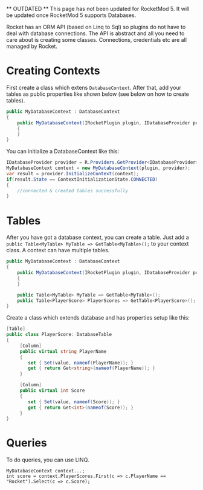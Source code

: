 ** OUTDATED **
This page has not been updated for RocketMod 5. It will be updated once RocketMod 5 supports Databases.

Rocket has an ORM API (based on Linq to Sql) so plugins do not have to deal with database connections.
The API is abstract and all you need to care about is creating some classes. 
Connections, credentials etc are all managed by Rocket.

# Creating Contexts
First create a class which extens `DatabaseContext`.
After that, add your tables as public properties like shown below (see below on how to create tables).

```cs
public MyDatabaseContext : DatabaseContext
{
    public MyDatabaseContext(IRocketPlugin plugin, IDatabaseProvider provider) : base(plugin, provider)
    {
    }
}
```

You can initialize a DatabaseContext like this:
```cs
IDatabaseProvider provider = R.Providers.GetProvider<IDatabaseProvider>();
MyDatabaseContext context = new MyDatabaseContext(plugin, provider);
var result = provider.InitializeContext(context);
if(result.State == ContextInitializationState.CONNECTED)
{
    //connected & created tables successfully
}
```

# Tables
After you have got a database context, you can create a table. Just add a `public Table<MyTable> MyTable => GetTable<MyTable>();` to your context class. A context can have multiple tables.

```cs
public MyDatabaseContext : DatabaseContext
{
    public MyDatabaseContext(IRocketPlugin plugin, IDatabaseProvider provider) : base(plugin, provider)
    {
    }

    public Table<MyTable> MyTable => GetTable<MyTable>();
    public Table<PlayerScore> PlayerScores => GetTable<PlayerScore>();
}
```
Create a class which extends database and has properties setup like this:
```cs
[Table]
public class PlayerScore: DatabaseTable
{
     [Column]
     public virtual string PlayerName
     {
        set { Set(value, nameof(PlayerName)); }
        get { return Get<string>(nameof(PlayerName)); }
     }

     [Column]
     public virtual int Score
     {
        set { Set(value, nameof(Score)); }
        get { return Get<int>(nameof(Score)); }
     }  
}
```

# Queries
To do queries, you can use LINQ.
```
MyDatabaseContext context...;
int score = context.PlayerScores.First(c => c.PlayerName == "Rocket").Select(c => c.Score);
```